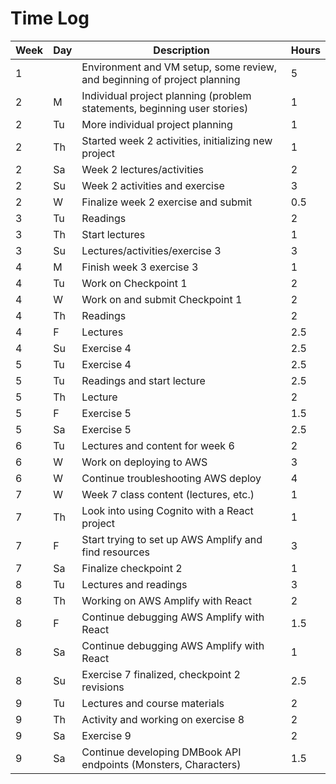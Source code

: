 # Time Log

| Week | Day | Description                                                              | Hours |
| ---- | --- | ------------------------------------------------------------------------ | ----- |
| 1    |     | Environment and VM setup, some review, and beginning of project planning | 5     |
| 2    | M   | Individual project planning (problem statements, beginning user stories) | 1     |
| 2    | Tu  | More individual project planning                                         | 1     |
| 2    | Th  | Started week 2 activities, initializing new project                      | 1     |
| 2    | Sa  | Week 2 lectures/activities                                               | 2     |
| 2    | Su  | Week 2 activities and exercise                                           | 3     |
| 2    | W   | Finalize week 2 exercise and submit                                      | 0.5   |
| 3    | Tu  | Readings                                                                 | 2     |
| 3    | Th  | Start lectures                                                           | 1     |
| 3    | Su  | Lectures/activities/exercise 3                                           | 3     |
| 4    | M   | Finish week 3 exercise 3                                                 | 1     |
| 4    | Tu  | Work on Checkpoint 1                                                     | 2     |
| 4    | W   | Work on and submit Checkpoint 1                                          | 2     |
| 4    | Th  | Readings                                                                 | 2     |
| 4    | F   | Lectures                                                                 | 2.5   |
| 4    | Su  | Exercise 4                                                               | 2.5   |
| 5    | Tu  | Exercise 4                                                               | 2.5   |
| 5    | Tu  | Readings and start lecture                                               | 2.5   |
| 5    | Th  | Lecture                                                                  | 2     |
| 5    | F   | Exercise 5                                                               | 1.5   |
| 5    | Sa  | Exercise 5                                                               | 2.5   |
| 6    | Tu  | Lectures and content for week 6                                          | 2     |
| 6    | W   | Work on deploying to AWS                                                 | 3     |
| 6    | W   | Continue troubleshooting AWS deploy                                      | 4     |
| 7    | W   | Week 7 class content (lectures, etc.)                                    | 1     |
| 7    | Th  | Look into using Cognito with a React project                             | 1     |
| 7    | F   | Start trying to set up AWS Amplify and find resources                    | 3     |
| 7    | Sa  | Finalize checkpoint 2                                                    | 1     |
| 8    | Tu  | Lectures and readings                                                    | 3     |
| 8    | Th  | Working on AWS Amplify with React                                        | 2     |
| 8    | F   | Continue debugging AWS Amplify with React                                | 1.5   |
| 8    | Sa  | Continue debugging AWS Amplify with React                                | 1     |
| 8    | Su  | Exercise 7 finalized, checkpoint 2 revisions                             | 2.5   |
| 9    | Tu  | Lectures and course materials                                            | 2     | 
| 9    | Th  | Activity and working on exercise 8                                       | 2     | 
| 9    | Sa  | Exercise 9                                                               | 2     | 
| 9    | Sa  | Continue developing DMBook API endpoints (Monsters, Characters)          | 1.5   | 